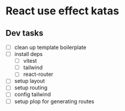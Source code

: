 # React use effect katas

## Dev tasks

- [ ] clean up template boilerplate
- [ ] install deps
  - [ ] vitest
  - [ ] tailwind
  - [ ] react-router
- [ ] setup layout
- [ ] setup routing
- [ ] config tailwind
- [ ] setup plop for generating routes